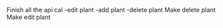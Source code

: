 
Finish all the api cal
    -edit plant
    -add plant
    -delete plant
Make delete plant
Make edit plant 
